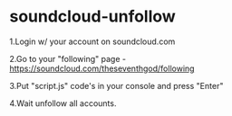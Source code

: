 # soundcloud-unfollow
1.Login w/ your account on soundcloud.com

2.Go to your "following" page - https://soundcloud.com/theseventhgod/following

3.Put "script.js" code's in your console and press "Enter"

4.Wait unfollow all accounts.
